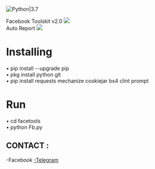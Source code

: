 ![Python|3.7](https://img.shields.io/badge/Python-3.7-magenta.svg)

<div>Facebook Toolskit v2.0
<img src="https://github.com/dz-id/facetools/blob/master/screenshoot/IMG_20191119_232437.jpg"/>
<br>Auto Report
<img src="https://github.com/dz-id/facetools/blob/master/screenshoot/IMG_20191119_232453.jpg"/>
<h1>Installing</h1>
• pip install --upgrade pip<br>
• pkg install python git<br>
• pip install requests mechanize cookiejar bs4 clint prompt
<h1>Run</h1>
• cd facetools</br>
• python Fb.py</br>
<h2>CONTACT :</h2
<a href="https://www.facebook.com/dulahz">-Facebook</a>
<a href="https://t.me/unikers">-Telegram</a>
